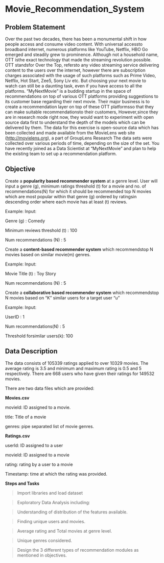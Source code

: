 # Movie_Recommendation_System

## Problem Statement

Over the past two decades, there has been a monumental shift in how people
access and consume video content. With universal accessto broadband
internet, numerous platforms like YouTube, Netflix, HBO Go emerged and
steadily grew to prominence.
Although not a household name, OTT isthe exact technology that made the
streaming revolution possible.
OTT standsfor Over the Top, refersto any video streaming service delivering
content to the users over the internet, however there are subscription charges
associated with the usage of such platforms such as Prime Video, Netflix, Hot
Start, Zee5, Sony Liv etc.
But choosing your next movie to watch can still be a daunting task, even if you
have access to all the platforms.
“MyNextMovie” is a budding startup in the space of recommendations on top
of various OTT platforms providing suggestions to its customer base regarding
their next movie.
Their major business is to create a recommendation layer on top of these OTT
platformsso that they can make suitable recommendationsto their customers,
However,since they are in research mode right now, they would want to
experiment with open source data first to understand the depth of the models
which can be delivered by them.
The data for this exercise is open-source data which has been collected and
made available from the MovieLens web site (http://movielens.org), a part of
GroupLens
Research The data sets were collected over various periods of time, depending
on the size of the set.
You have recently joined as a Data Scientist at “MyNextMovie” and plan to
help the existing team to set up a recommendation platform.

## Objective

Create a **popularity based recommender system** at a genre level. User will
input a genre (g), minimum ratings threshold (t) for a movie and no. of
recommendations(N) for which it should be recommended top N movies
which are most popular within that genre (g) ordered by ratingsin descending
order where each movie has at least (t) reviews.

Example:
Input:

Genre (g) : Comedy

Minimum reviews threshold (t) : 100

Num recommendations (N) : 5


Create a **content-based recommender system** which recommendstop N
movies based on similar movie(m) genres.

Example:
Input:

Movie Title (t) : Toy Story

Num recommendations (N) : 5


Create a **collaborative based recommender system** which recommendstop N
movies based on “K” similar users for a target user “u”

Example:
Input:

UserID : 1

Num recommendations(N) : 5

Threshold forsimilar users(k): 100

## Data Description
The data consists of 105339 ratings applied to over 10329 movies. The average
rating is 3.5 and minimum and maximum rating is 0.5 and 5 respectively. There
are 668 users who have given their ratings for 149532 movies.

There are two data files which are provided:

**Movies.csv**

movieId: ID assigned to a movie.

title: Title of a movie

genres: pipe separated list of movie genres.

**Ratings.csv**

userId: ID assigned to a user

movieId: ID assigned to a movie

rating: rating by a user to a movie

Timestamp: time at which the rating was provided.

**Steps and Tasks**

> Import libraries and load dataset

> Exploratory Data Analysis including:

> Understanding of distribution of the features available.

> Finding unique users and movies.

> Average rating and Total movies at genre level.

> Unique genres considered.

> Design the 3 different types of recommendation modules as mentioned in
objectives.
